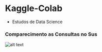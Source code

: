 # Kaggle-Colab
- Estudos de Data Science
### Comparecimento as Consultas no Sus
![alt text](https://drive.google.com/uc?id=1qWyy0DqnBysMnmlM_hUCnv7GwW-6zO_O)

<!--
### Segmentação de Clientes
<img src="https://drive.google.com/uc?id=1KkJS_A5xUE17-oUQ6UfQ29d22ZJFRB4c" width="600" height="250">
### Classificação da Pressão Sanguinea
<img src="https://drive.google.com/uc?id=1A2XlJcv6Erj6H4xR0yMhVjynEAIbwTDT" width="600" height="250">
-->
